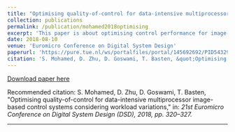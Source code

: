 ```yaml
---
title: "Optimising quality-of-control for data-intensive multiprocessor image-based control systems considering workload variations"
collection: publications
permalink: /publication/mohamed2018optimising
excerpt: 'This paper is about optimising control performance for image-based control systems.'
date: 2018-08-10
venue: 'Euromicro Conference on Digital System Design'
paperurl: 'https://pure.tue.nl/ws/portalfiles/portal/145692692/PID5432947.pdf'
citation: 'S. Mohamed, D. Zhu, D. Goswami, T. Basten, &quot;Optimising quality-of-control for data-intensive multiprocessor image-based control systems considering workload variations,&quot; in: <i>21st Euromicro Conference on Digital System Design (DSD)<i>, 2018, pp. 320–327.'
---
```


[Download paper here](https://pure.tue.nl/ws/portalfiles/portal/145692692/PID5432947.pdf)

Recommended citation: S. Mohamed, D. Zhu, D. Goswami, T. Basten, "Optimising quality-of-control for data-intensive multiprocessor image-based control systems considering workload variations," in: <i>21st Euromicro Conference on Digital System Design (DSD)<i>, 2018, pp. 320–327.
  
---
